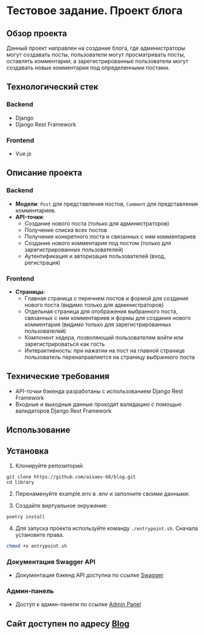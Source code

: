 # Тестовое задание. Проект блога

## Обзор проекта

Данный проект направлен на создание блога, где администраторы могут создавать посты, пользователи могут просматривать посты, оставлять комментарии, а зарегистрированные пользователи могут создавать новые комментарии под определенными постами.

## Технологический стек

### Backend

- Django
- Django Rest Framework

### Frontend

- Vue.js

## Описание проекта

### Backend

- **Модели**: `Post` для представления постов, `Comment` для представления комментариев.
- **API-точки**:
  - Создание нового поста (только для администраторов)
  - Получение списка всех постов
  - Получение конкретного поста и связанных с ним комментариев
  - Создание нового комментария под постом (только для зарегистрированных пользователей)
  - Аутентификация и авторизация пользователей (вход, регистрация)

### Frontend

- **Страницы**:
  - Главная страница с перечнем постов и формой для создания нового поста (видимо только для администраторов)
  - Отдельная страница для отображения выбранного поста, связанных с ним комментариев и формы для создания нового комментария (видимо только для зарегистрированных пользователей)
  - Компонент хедера, позволяющий пользователям войти или зарегистрироваться как гость
  - Интерактивность: при нажатии на пост на главной странице пользователь перенаправляется на страницу выбранного поста

## Технические требования

- API-точки бэкенда разработаны с использованием Django Rest Framework
- Входные и выходные данные проходят валидацию с помощью валидаторов Django Rest Framework

## Использование
## Установка

1. Клонируйте репозиторий:
```
git clone https://github.com/aisaev-68/blog.git
cd library
```
2. Перенаменуйте example.env в .env и заполните своими данными:

3. Создайте виртуальное окружение:
```
poetry install
```
4. Для запуска проекта используйте команду `./entrypoint.sh`.
Сначала установите права.
```bash
chmod +x entrypoint.sh
```

### Документация Swagger API
- Документация бэкенд API доступна по ссылке [Swagger](http://127.0.0.1:8000/swagger/)
  
### Админ-панель
- Доступ к админ-панели по ссылке [Admin Panel](http://127.0.0.1:8000/admin/)

## Сайт доступен по адресу [Blog](http://127.0.0.1:8000/)

